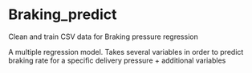 # Braking_predict
Clean and train CSV data for Braking pressure regression

A multiple regression model.  Takes several variables in order to predict braking rate for a specific delivery pressure + additional variables
